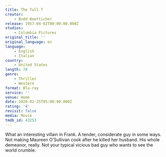 ```yaml
---
title: The Tall T
creator:
    - Budd Boetticher
release: 1957-04-02T00:00:00.000Z
studios:
    - Columbia Pictures
original_title: ''
original_language: en
language:
    - English
    - Italian
country:
    - United States
length: 78
genre:
    - Thriller
    - Western
format: Blu-ray
service: ''
venue: Home
date: 2020-02-25T05:00:00.000Z
rating: '4'
revisit: false
media: Movie
tmdb_id: 43253
---
```


What an interesting villain in Frank. A tender, considerate guy in some ways. Not making Maureen O’Sullivan cook after he killed her husband. His whole demeanor, really. Not your typical vicious bad guy who wants to see the world crumble.
